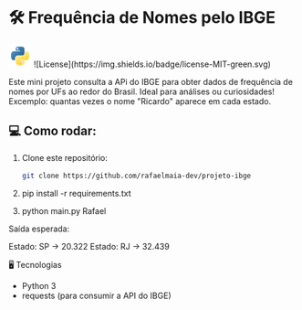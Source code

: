 # 🛠️ Frequência de Nomes pelo IBGE

<img src="https://raw.githubusercontent.com/devicons/devicon/master/icons/python/python-original.svg" alt="python" width="40" height="40"/>
![License](https://img.shields.io/badge/license-MIT-green.svg)


Este mini projeto consulta a APi do IBGE para obter dados de frequência de nomes por UFs ao redor do Brasil. Ideal para análises ou curiosidades!
Excemplo: quantas vezes o nome "Ricardo" aparece em cada estado.

## 💻 Como rodar:

1. Clone este repositório:
   ```bash
   git clone https://github.com/rafaelmaia-dev/projeto-ibge


2. pip install -r requirements.txt


3. python main.py Rafael

Saída esperada:

Estado: SP -> 20.322
Estado: RJ -> 32.439


🖥️ Tecnologias

- Python 3
- requests (para consumir a API do IBGE)


